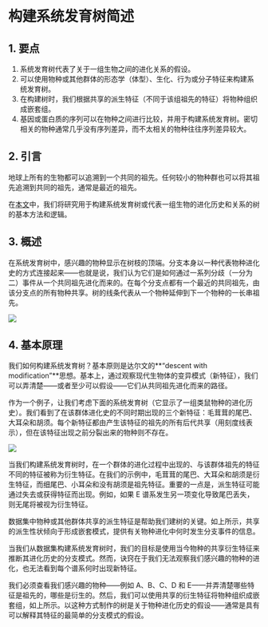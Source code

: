 # 构建系统发育树简述



## 1. 要点

1. 系统发育树代表了关于一组生物之间的进化关系的假设。
2. 可以使用物种或其他群体的形态学（体型）、生化、行为或分子特征来构建系统发育树。
3. 在构建树时，我们根据共享的派生特征（不同于该组祖先的特征）将物种组织成嵌套组。
4. 基因或蛋白质的序列可以在物种之间进行比较，并用于构建系统发育树。密切相关的物种通常几乎没有序列差异，而不太相关的物种往往序列差异较大。



## 2. 引言

地球上所有的生物都可以追溯到一个共同的祖先。任何较小的物种群也可以将其祖先追溯到共同的祖先，通常是最近的祖先。

在[本文](https://www.khanacademy.org/science/ap-biology/natural-selection/phylogeny/a/building-an-evolutionary-tree "Source")中，我们将研究用于构建系统发育树或代表一组生物的进化历史和关系的树的基本方法和逻辑。



## 3. 概述

在系统发育树中，感兴趣的物种显示在树枝的顶端。分支本身以一种代表物种进化史的方式连接起来——也就是说，我们认为它们是如何通过一系列分歧（一分为二）事件从一个共同祖先进化而来的。在每个分支点都有一个最近的共同祖先，由该分支点的所有物种共享。树的线条代表从一个物种延伸到下一个物种的一长串祖先。

![](https://swindler-typora.oss-cn-chengdu.aliyuncs.com/typora_imgs/image-20230223173225850.png)



## 4. 基本原理

我们如何构建系统发育树？基本原则是达尔文的**“descent with modification”**思想。基本上，通过观察现代生物体的变异模式（新特征），我们可以弄清楚——或者至少可以假设——它们从共同祖先进化而来的路径。

作为一个例子，让我们考虑下面的系统发育树（它显示了一组类鼠物种的进化历史）。我们看到了在该群体进化史的不同时期出现的三个新特征：毛茸茸的尾巴、大耳朵和胡须。每个新特征都由产生该特征的祖先的所有后代共享（用刻度线表示），但在该特征出现之前分裂出来的物种则不存在。

![](https://swindler-typora.oss-cn-chengdu.aliyuncs.com/typora_imgs/image-20230223173518113.png)



当我们构建系统发育树时，在一个群体的进化过程中出现的、与该群体祖先的特征不同的特征被称为衍生特征。在我们的示例中，毛茸茸的尾巴、大耳朵和胡须是衍生特征，而细尾巴、小耳朵和没有胡须是祖先特征。重要的一点是，派生特征可能通过失去或获得特征而出现。例如，如果 E 谱系发生另一项变化导致尾巴丢失，则无尾将被视为衍生特征。

数据集中物种或其他群体共享的派生特征是帮助我们建树的关键。如上所示，共享的派生性状倾向于形成嵌套模式，提供有关物种进化中何时发生分支事件的信息。

当我们从数据集构建系统发育树时，我们的目标是使用当今物种的共享衍生特征来推断其进化历史的分支模式。然而，诀窍在于我们无法观察我们感兴趣的物种的进化，也无法看到每个谱系何时出现新特征。

我们必须查看我们感兴趣的物种——例如 A、B、C、D 和 E——并弄清楚哪些特征是祖先的，哪些是衍生的。然后，我们可以使用共享的衍生特征将物种组织成嵌套组，如上所示。以这种方式制作的树是关于物种进化历史的假设——通常是具有可以解释其特征的最简单的分支模式的假设。



